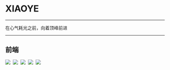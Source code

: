 # XIAOYE

----

在心气耗光之前，向着顶峰前进

----

## 前端
<img src="https://img.shields.io/badge/JavaScript-javascript?logo=JavaScript&color=%23949494" style="display:inline-block"></img>&nbsp; 
<img src="https://img.shields.io/badge/Vue3-vue?logo=Vue.js&color=%23949494" style="display:inline-block"></img>&nbsp;
<img src="https://img.shields.io/badge/-Vite-D3D3D3?logo=Vite&logoColor=646CFF" style="display:inline-block"></img>&nbsp;
<img src="https://img.shields.io/badge/-TypeScript-C0C0C0?logo=TypeScript&logoColor=3178C6" style="display:inline-block"></img>&nbsp;
<img src="https://img.shields.io/badge/-HTML5-A9A9A9?logo=HTML5&logoColor=E34F26" style="display:inline-block"></img>&nbsp;